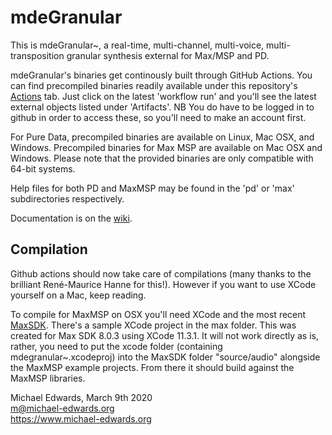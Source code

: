 # mdeGranular

This is mdeGranular~, a real-time, multi-channel, multi-voice,
multi-transposition granular synthesis external for Max/MSP and PD.

mdeGranular's binaries get continously built through GitHub Actions.
You can find precompiled binaries readily available under this
repository's [Actions](../../actions)
tab. Just click on the latest 'workflow run' and you'll see the latest 
external objects listed under 'Artifacts'. NB You do have to be logged
in to github in order to access these, so you'll need to make an account
first.

For Pure Data, precompiled binaries are available on Linux, Mac OSX, and Windows.
Precompiled binaries for Max MSP are available on Mac OSX and
Windows. Please note that the provided binaries are only compatible
with 64-bit systems.

Help files for both PD and MaxMSP may be found in the 'pd' or
'max' subdirectories respectively.

Documentation is on the [wiki](../../wiki).

## Compilation

Github actions should now take care of compilations (many thanks to the brilliant René-Maurice
Hanne for this!). However if you want to use XCode yourself on a Mac, keep reading.

To compile for MaxMSP on OSX you'll need XCode and the most recent 
[MaxSDK](https://cycling74.com/sdk/max-sdk-8.0.3/html/index.html).
There's a sample XCode project in the max folder. This was created for Max SDK
8.0.3 using XCode 11.3.1. It will not work directly as is, rather, you need to
put the xcode folder (containing mdegranular~.xcodeproj) into the MaxSDK folder
"source/audio" alongside the MaxMSP example projects. From there it should build
against the MaxMSP libraries.


Michael Edwards, March 9th 2020  
m@michael-edwards.org  
https://www.michael-edwards.org


